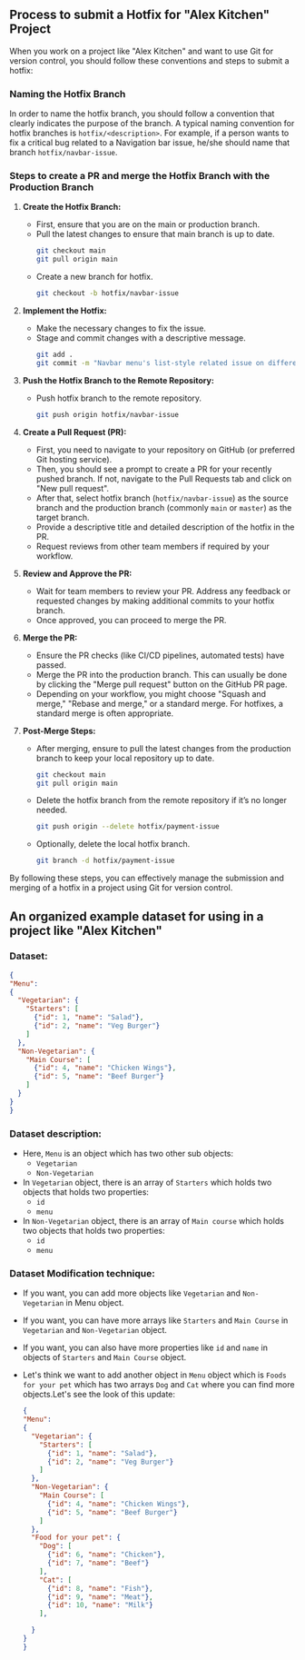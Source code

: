 ## Process to submit a Hotfix for "Alex Kitchen" Project

When you work on a project like "Alex Kitchen" and want to use Git for version control, you should follow these conventions and steps to submit a hotfix:

### Naming the Hotfix Branch

In order to name the hotfix branch, you should follow a convention that clearly indicates the purpose of the branch. A typical naming convention for hotfix branches is `hotfix/<description>`. For example, if a person wants to fix a critical bug related to a Navigation bar issue, he/she should name that branch `hotfix/navbar-issue`.

### Steps to create a PR and merge the Hotfix Branch with the Production Branch

1. **Create the Hotfix Branch:**
   - First, ensure that you are on the main or production branch.
   - Pull the latest changes to ensure that main branch is up to date.
     ```sh
     git checkout main
     git pull origin main
     ```
   - Create a new branch for hotfix.
     ```sh
     git checkout -b hotfix/navbar-issue
     ```

2. **Implement the Hotfix:**
   - Make the necessary changes to fix the issue.
   - Stage and commit changes with a descriptive message.
     ```sh
     git add .
     git commit -m "Navbar menu's list-style related issue on different devices got fixed."
     ```

3. **Push the Hotfix Branch to the Remote Repository:**
   - Push hotfix branch to the remote repository.
     ```sh
     git push origin hotfix/navbar-issue
     ```

4. **Create a Pull Request (PR):**
   - First, you need to navigate to your repository on GitHub (or preferred Git hosting service).
   - Then, you should see a prompt to create a PR for your recently pushed branch. If not, navigate to the Pull Requests tab and click on "New pull request".
   - After that, select hotfix branch (`hotfix/navbar-issue`) as the source branch and the production branch (commonly `main` or `master`) as the target branch.
   - Provide a descriptive title and detailed description of the hotfix in the PR.
   - Request reviews from other team members if required by your workflow.

5. **Review and Approve the PR:**
   - Wait for team members to review your PR. Address any feedback or requested changes by making additional commits to your hotfix branch.
   - Once approved, you can proceed to merge the PR.

6. **Merge the PR:**
   - Ensure the PR checks (like CI/CD pipelines, automated tests) have passed.
   - Merge the PR into the production branch. This can usually be done by clicking the "Merge pull request" button on the GitHub PR page.
   - Depending on your workflow, you might choose "Squash and merge," "Rebase and merge," or a standard merge. For hotfixes, a standard merge is often appropriate.

7. **Post-Merge Steps:**
   - After merging, ensure to pull the latest changes from the production branch to keep your local repository up to date.
     ```sh
     git checkout main
     git pull origin main
     ```
   - Delete the hotfix branch from the remote repository if it’s no longer needed.
     ```sh
     git push origin --delete hotfix/payment-issue
     ```
   - Optionally, delete the local hotfix branch.
     ```sh
     git branch -d hotfix/payment-issue
     ```

By following these steps, you can effectively manage the submission and merging of a hotfix in a project using Git for version control.


## An organized example dataset for using in a project like "Alex Kitchen"

### Dataset:

```json
{
"Menu":
{
  "Vegetarian": {
    "Starters": [
      {"id": 1, "name": "Salad"},
      {"id": 2, "name": "Veg Burger"}
    ]
  },
  "Non-Vegetarian": {
    "Main Course": [
      {"id": 4, "name": "Chicken Wings"},
      {"id": 5, "name": "Beef Burger"}
    ]
  }
}
}
```

### Dataset description:

- Here, `Menu` is an object which has two other sub objects:
  - `Vegetarian`
  - `Non-Vegetarian`
- In `Vegetarian` object, there is an array of `Starters` which holds two objects that holds two properties:
  - `id`
  - `menu`
- In `Non-Vegetarian` object, there is an array of `Main course` which holds two objects that holds two properties:
  - `id`
  - `menu`

### Dataset Modification technique:

- If you want, you can add more objects like `Vegetarian` and `Non-Vegetarian` in Menu object.
- If you want, you can have more arrays like `Starters` and `Main Course` in `Vegetarian` and `Non-Vegetarian` object.
- If you want, you can also have more properties like `id` and `name` in objects of `Starters` and `Main Course` object.
- Let's think we want to add another object in `Menu` object which is `Foods for your pet` which has two arrays `Dog` and `Cat` where you can find more objects.Let's see the look of this update:

  ```json
  {
  "Menu":
  {
    "Vegetarian": {
      "Starters": [
        {"id": 1, "name": "Salad"},
        {"id": 2, "name": "Veg Burger"}
      ]
    },
    "Non-Vegetarian": {
      "Main Course": [
        {"id": 4, "name": "Chicken Wings"},
        {"id": 5, "name": "Beef Burger"}
      ]
    },
    "Food for your pet": {
      "Dog": [
        {"id": 6, "name": "Chicken"},
        {"id": 7, "name": "Beef"}
      ],
      "Cat": [
        {"id": 8, "name": "Fish"},
        {"id": 9, "name": "Meat"},
        {"id": 10, "name": "Milk"}
      ],

    }
  }
  }
  ```

    
